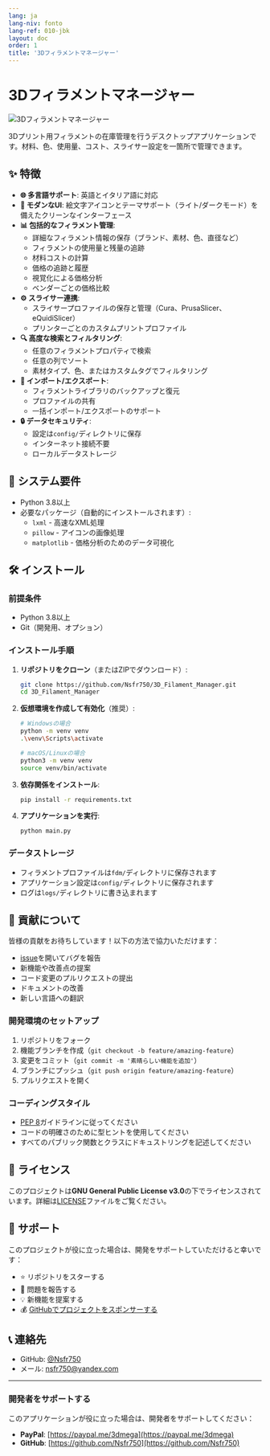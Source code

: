 ```yaml
---
lang: ja
lang-niv: fonto
lang-ref: 010-jbk
layout: doc
order: 1
title: '3Dフィラメントマネージャー'
---
```


# 3Dフィラメントマネージャー

![3Dフィラメントマネージャー](assets/logo.png)

3Dプリント用フィラメントの在庫管理を行うデスクトップアプリケーションです。材料、色、使用量、コスト、スライサー設定を一箇所で管理できます。

## ✨ 特徴

* **🌐 多言語サポート**: 英語とイタリア語に対応
* **🎨 モダンなUI**: 絵文字アイコンとテーマサポート（ライト/ダークモード）を備えたクリーンなインターフェース
* **📊 包括的なフィラメント管理**:
  * 詳細なフィラメント情報の保存（ブランド、素材、色、直径など）
  * フィラメントの使用量と残量の追跡
  * 材料コストの計算
  * 価格の追跡と履歴
  * 視覚化による価格分析
  * ベンダーごとの価格比較
* **⚙️ スライサー連携**:
  * スライサープロファイルの保存と管理（Cura、PrusaSlicer、eQuidiSlicer）
  * プリンターごとのカスタムプリントプロファイル
* **🔍 高度な検索とフィルタリング**:
  * 任意のフィラメントプロパティで検索
  * 任意の列でソート
  * 素材タイプ、色、またはカスタムタグでフィルタリング
* **📂 インポート/エクスポート**:
  * フィラメントライブラリのバックアップと復元
  * プロファイルの共有
  * 一括インポート/エクスポートのサポート
* **🔒 データセキュリティ**:
  * 設定は`config/`ディレクトリに保存
  * インターネット接続不要
  * ローカルデータストレージ

## 🚀 システム要件

* Python 3.8以上
* 必要なパッケージ（自動的にインストールされます）:
  * `lxml` - 高速なXML処理
  * `pillow` - アイコンの画像処理
  * `matplotlib` - 価格分析のためのデータ可視化

## 🛠️ インストール

### 前提条件

* Python 3.8以上
* Git（開発用、オプション）

### インストール手順

1. **リポジトリをクローン**（またはZIPでダウンロード）:

   ```bash
   git clone https://github.com/Nsfr750/3D_Filament_Manager.git
   cd 3D_Filament_Manager
   ```

2. **仮想環境を作成して有効化**（推奨）:

   ```bash
   # Windowsの場合
   python -m venv venv
   .\venv\Scripts\activate
   
   # macOS/Linuxの場合
   python3 -m venv venv
   source venv/bin/activate
   ```

3. **依存関係をインストール**:

   ```bash
   pip install -r requirements.txt
   ```

4. **アプリケーションを実行**:

   ```bash
   python main.py
   ```

### データストレージ

* フィラメントプロファイルは`fdm/`ディレクトリに保存されます
* アプリケーション設定は`config/`ディレクトリに保存されます
* ログは`logs/`ディレクトリに書き込まれます

## 🤝 貢献について

皆様の貢献をお待ちしています！以下の方法で協力いただけます：

* [issue](https://github.com/Nsfr750/3D_Filament_Manager/issues)を開いてバグを報告
* 新機能や改善点の提案
* コード変更のプルリクエストの提出
* ドキュメントの改善
* 新しい言語への翻訳

### 開発環境のセットアップ

1. リポジトリをフォーク
2. 機能ブランチを作成（`git checkout -b feature/amazing-feature`）
3. 変更をコミット（`git commit -m '素晴らしい機能を追加'`）
4. ブランチにプッシュ（`git push origin feature/amazing-feature`）
5. プルリクエストを開く

### コーディングスタイル

* [PEP 8](https://www.python.org/dev/peps/pep-0008/)ガイドラインに従ってください
* コードの明確さのために型ヒントを使用してください
* すべてのパブリック関数とクラスにドキュストリングを記述してください

## 📜 ライセンス

このプロジェクトは**GNU General Public License v3.0**の下でライセンスされています。詳細は[LICENSE](LICENSE)ファイルをご覧ください。

## 🙏 サポート

このプロジェクトが役に立った場合は、開発をサポートしていただけると幸いです：

* ⭐ リポジトリをスターする
* 🐛 問題を報告する
* 💡 新機能を提案する
* 💰 [GitHubでプロジェクトをスポンサーする](https://github.com/sponsors/Nsfr750)

## 📞 連絡先

* GitHub: [@Nsfr750](https://github.com/Nsfr750)
* メール: nsfr750@yandex.com

---

### 開発者をサポートする

このアプリケーションが役に立った場合は、開発者をサポートしてください：

* **PayPal**: [https://paypal.me/3dmega](https://paypal.me/3dmega)
* **GitHub**: [https://github.com/Nsfr750](https://github.com/Nsfr750)
